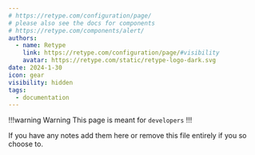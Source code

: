 ```yaml
---
# https://retype.com/configuration/page/
# please also see the docs for components 
# https://retype.com/components/alert/
authors: 
  - name: Retype
    link: https://retype.com/configuration/page/#visibility
    avatar: https://retype.com/static/retype-logo-dark.svg
date: 2024-1-30
icon: gear
visibility: hidden
tags:
  - documentation
---
```


!!!warning Warning
This page is meant for `developers`
!!!

If you have any notes add them here or remove this file entirely if you so choose to.